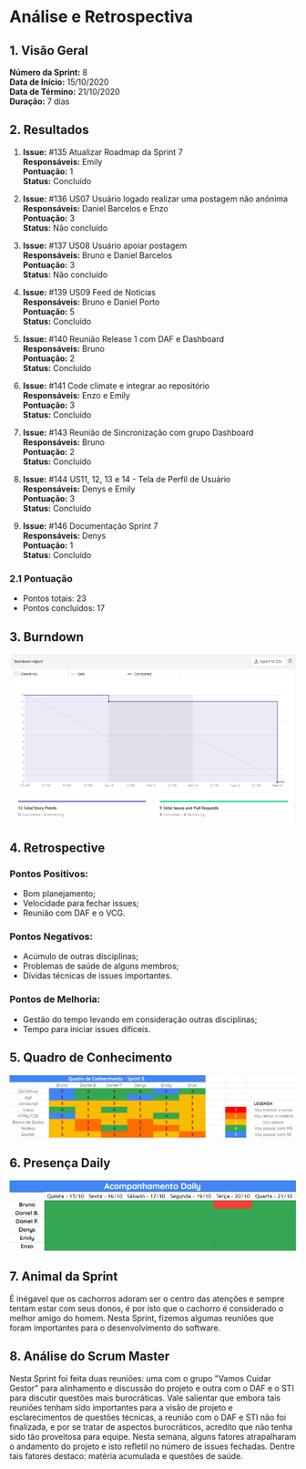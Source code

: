 # Análise e Retrospectiva

## 1. Visão Geral
**Número da Sprint:** 8<br>
**Data de Início:** 15/10/2020<br>
**Data de Término:** 21/10/2020<br>
**Duração:** 7 dias<br>

## 2. Resultados
1. **Issue:** #135 Atualizar Roadmap da Sprint 7<br>
**Responsáveis:** Emily<br>
**Pontuação:** 1<br>
**Status:** Concluído<br>

2. **Issue:** #136 US07 Usuário logado realizar uma postagem não anônima<br>
**Responsáveis:** Daniel Barcelos e Enzo<br>
**Pontuação:** 3<br>
**Status:** Não concluído<br>

3. **Issue:** #137 US08 Usuário apoiar postagem<br>
**Responsáveis:** Bruno e Daniel Barcelos<br>
**Pontuação:** 3<br>
**Status:** Não concluído<br>

4. **Issue:** #139 US09 Feed de Notícias<br>
**Responsáveis:** Bruno e Daniel Porto<br>
**Pontuação:** 5<br>
**Status:** Concluído<br>

5. **Issue:** #140 Reunião Release 1 com DAF e Dashboard<br>
**Responsáveis:** Bruno<br>
**Pontuação:** 2<br>
**Status:** Concluído<br>

6. **Issue:** #141 Code climate e integrar ao repositório<br>
**Responsáveis:** Enzo e Emily<br>
**Pontuação:** 3<br>
**Status:** Concluído<br>

7. **Issue:** #143 Reunião de Sincronização com grupo Dashboard<br>
**Responsáveis:** Bruno<br>
**Pontuação:** 2<br>
**Status:** Concluído<br>

8. **Issue:** #144 US11, 12, 13 e 14 - Tela de Perfil de Usuário<br>
**Responsáveis:** Denys e Emily<br>
**Pontuação:** 3<br>
**Status:** Concluído<br>

9. **Issue:** #146 Documentação Sprint 7<br>
**Responsáveis:** Denys<br>
**Pontuação:** 1<br>
**Status:** Concluído<br>

### 2.1 Pontuação 
- Pontos totais: 23
- Pontos concluídos: 17 


## 3. Burndown

![Burndown](../../Imagens/Sprints/Burndown_S8.png)

## 4. Retrospective
### Pontos Positivos:
- Bom planejamento;
- Velocidade para fechar issues;
- Reunião com DAF e o VCG.

### Pontos Negativos:
- Acúmulo de outras disciplinas; 
- Problemas de saúde de alguns membros;
- Dívidas técnicas de issues importantes.

### Pontos de Melhoria:
- Gestão do tempo levando em consideração outras disciplinas;
- Tempo para iniciar issues difíceis. 


## 5. Quadro de Conhecimento

![Quadro de Conhecimentos](../../Imagens/Sprints/Quadro_conhecimento_S8.png)

## 6. Presença  Daily 

![Presença](../../Imagens/Sprints/Daily_Sprint8.png)

## 7. Animal da Sprint
É inégavel que os cachorros adoram ser o centro das atenções e sempre tentam estar com seus donos, é por isto que o cachorro é considerado o melhor amigo do homem. Nesta Sprint, fizemos algumas reuniões que foram importantes para o desenvolvimento do software.


## 8. Análise do Scrum Master
Nesta Sprint foi feita duas reuniões: uma com o grupo "Vamos Cuidar Gestor" para alinhamento e discussão do projeto e outra com o DAF e o STI para discutir questões mais burocráticas. Vale salientar que embora tais reuniões tenham sido importantes para a visão de projeto e esclarecimentos de questões técnicas, a reunião com o DAF e STI não foi finalizada, e por se tratar de aspectos burocráticos, acredito que não tenha sido tão proveitosa para equipe. Nesta semana, alguns fatores atrapalharam o andamento do projeto e isto refletil no número de issues fechadas. Dentre tais fatores destaco: matéria acumulada e questões de saúde.

